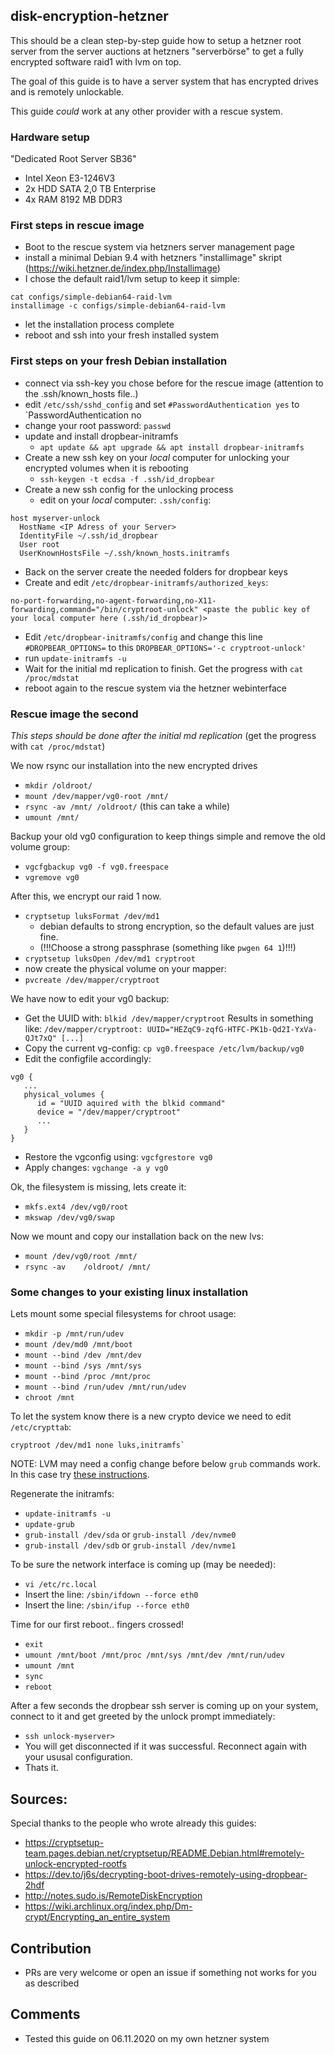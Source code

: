 ## disk-encryption-hetzner

This should be a clean step-by-step guide how to setup a hetzner root server from the server auctions at hetzners "serverbörse" to get a fully encrypted software raid1 with lvm on top.

The goal of this guide is to have a server system that has encrypted drives and is remotely unlockable.

This guide *could* work at any other provider with a rescue system.

### Hardware setup
"Dedicated Root Server SB36"
- Intel Xeon E3-1246V3
- 2x HDD SATA 2,0 TB Enterprise 
- 4x RAM 8192 MB DDR3

### First steps in rescue image

- Boot to the rescue system via hetzners server management page
- install a minimal Debian 9.4 with hetzners "installimage" skript (https://wiki.hetzner.de/index.php/Installimage)
- I chose the default raid1/lvm setup to keep it simple:

```
cat configs/simple-debian64-raid-lvm
installimage -c configs/simple-debian64-raid-lvm
```
- let the installation process complete
- reboot and ssh into your fresh installed system

### First steps on your fresh Debian installation

- connect via ssh-key you chose before for the rescue image (attention to the .ssh/known_hosts file..)
- edit `/etc/ssh/sshd_config` and set `#PasswordAuthentication yes` to `PasswordAuthentication no
- change your root password: `passwd`
- update and install dropbear-initramfs
  - `apt update && apt upgrade && apt install dropbear-initramfs`
- Create a new ssh key on your _local_ computer for unlocking your encrypted volumes when it is rebooting
  - `ssh-keygen -t ecdsa -f .ssh/id_dropbear`
- Create a new ssh config for the unlocking process
  - edit on your _local_ computer: `.ssh/config`:
  
 ```
 host myserver-unlock
   HostName <IP Adress of your Server>
   IdentityFile ~/.ssh/id_dropbear
   User root
   UserKnownHostsFile ~/.ssh/known_hosts.initramfs
 ```
 
- Back on the server create the needed folders for dropbear keys
- Create and edit `/etc/dropbear-initramfs/authorized_keys`:

```
no-port-forwarding,no-agent-forwarding,no-X11-forwarding,command="/bin/cryptroot-unlock" <paste the public key of your local computer here (.ssh/id_dropbear)>
```

- Edit `/etc/dropbear-initramfs/config` and change this line `#DROPBEAR_OPTIONS=` to this `DROPBEAR_OPTIONS='-c cryptroot-unlock'`
- run `update-initramfs -u`
- Wait for the initial md replication to finish. Get the progress with `cat /proc/mdstat`
- reboot again to the rescue system via the hetzner webinterface

### Rescue image the second
*This steps should be done after the initial md replication*
(get the progress with `cat /proc/mdstat`)

We now rsync our installation into the new encrypted drives 

- `mkdir /oldroot/`
- `mount /dev/mapper/vg0-root /mnt/`
- `rsync -av /mnt/ /oldroot/` (this can take a while)
- `umount /mnt/`

Backup your old vg0 configuration to keep things simple and remove the old volume group:

- `vgcfgbackup vg0 -f vg0.freespace`
- `vgremove vg0`

After this, we encrypt our raid 1 now.
- `cryptsetup luksFormat /dev/md1`
  - debian defaults to strong encryption, so the default values are just fine.
  - (!!!Choose a strong passphrase (something like `pwgen 64 1`)!!!)
- `cryptsetup luksOpen /dev/md1 cryptroot`
- now create the physical volume on your mapper:
- `pvcreate /dev/mapper/cryptroot`

We have now to edit your vg0 backup:

- Get the UUID with: `blkid /dev/mapper/cryptroot`
   Results in something like:  `/dev/mapper/cryptroot: UUID="HEZqC9-zqfG-HTFC-PK1b-Qd2I-YxVa-QJt7xQ" [...]`
- Copy the current vg-config: `cp vg0.freespace /etc/lvm/backup/vg0`
- Edit the configfile accordingly:
```
vg0 {
   ...
   physical_volumes {
      id = "UUID aquired with the blkid command"
      device = "/dev/mapper/cryptroot"
      ...
   }
}
```
- Restore the vgconfig using: `vgcfgrestore vg0`
- Apply changes: `vgchange -a y vg0`


Ok, the filesystem is missing, lets create it:

- `mkfs.ext4 /dev/vg0/root`
- `mkswap /dev/vg0/swap`

Now we mount and copy our installation back on the new lvs:

- `mount /dev/vg0/root /mnt/`
- `rsync -av    /oldroot/ /mnt/`

### Some changes to your existing linux installation
Lets mount some special filesystems for chroot usage:
- `mkdir -p /mnt/run/udev`
- `mount /dev/md0 /mnt/boot`
- `mount --bind /dev /mnt/dev`
- `mount --bind /sys /mnt/sys`
- `mount --bind /proc /mnt/proc`
- `mount --bind /run/udev /mnt/run/udev`
- `chroot /mnt`

To let the system know there is a new crypto device we need to edit `/etc/crypttab`:

```
cryptroot /dev/md1 none luks,initramfs`
```

NOTE: LVM may need a config change before below `grub` commands work. In this case try [these instructions](https://bbs.archlinux.org/viewtopic.php?pid=1513816#p1513816).

Regenerate the initramfs:
- `update-initramfs -u`
- `update-grub`
- `grub-install /dev/sda` or `grub-install /dev/nvme0`
- `grub-install /dev/sdb` or `grub-install /dev/nvme1`

To be sure the network interface is coming up (may be needed):

- `vi /etc/rc.local`
- Insert the line: `/sbin/ifdown --force eth0`
- Insert the line: `/sbin/ifup --force eth0`

Time for our first reboot.. fingers crossed!

- `exit`
- `umount /mnt/boot /mnt/proc /mnt/sys /mnt/dev /mnt/run/udev`
- `umount /mnt`
- `sync`
- `reboot`

After a few seconds the dropbear ssh server is coming up on your system, connect to it and get greeted by the unlock prompt immediately:

- `ssh unlock-myserver>`
- You will get disconnected if it was successful. Reconnect again with your ususal configuration.
- Thats it.

## Sources:
Special thanks to the people who wrote already this guides:

- https://cryptsetup-team.pages.debian.net/cryptsetup/README.Debian.html#remotely-unlock-encrypted-rootfs
- https://dev.to/j6s/decrypting-boot-drives-remotely-using-dropbear-2hdf
- http://notes.sudo.is/RemoteDiskEncryption
- https://wiki.archlinux.org/index.php/Dm-crypt/Encrypting_an_entire_system

## Contribution

- PRs are very welcome or open an issue if something not works for you as described

## Comments
- Tested this guide on 06.11.2020 on my own hetzner system
